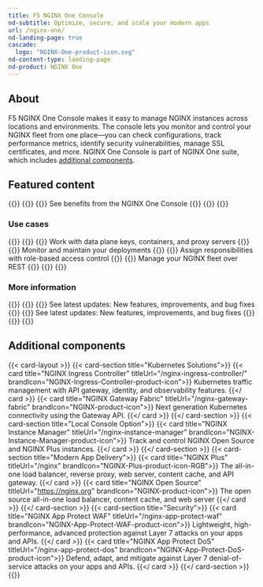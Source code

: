 ```yaml
---
title: F5 NGINX One Console
nd-subtitle: Optimize, secure, and scale your modern apps
url: /nginx-one/
nd-landing-page: true
cascade:
  logo: "NGINX-One-product-icon.svg"
nd-content-type: landing-page
nd-product: NGINX One
---
```


## About
[//]: # "These are Markdown comments to guide you through document structure. Remove them as you go, as well as any unnecessary sections."
[//]: # "Use underscores for _italics_, and double asterisks for **bold**."
[//]: # "Backticks are for `monospace`, used sparingly and reserved mostly for executable names - they can cause formatting problems. Avoid them in tables: use italics instead."
F5 NGINX One Console makes it easy to manage NGINX instances across locations and environments. The console lets you monitor and control your NGINX fleet from one place—you can check configurations, track performance metrics, identify security vulnerabilities, manage SSL certificates, and more. NGINX One Console is part of NGINX One suite, which includes [additional components](#other-components).

## Featured content
[//]: # "You can add a maximum of three cards: any extra will not display."
[//]: # "One card will take full width page: two will take half width each. Three will stack like an inverse pyramid."
[//]: # "Some examples of content could be the latest release note, the most common install path, and a popular new feature."
{{<card-layout>}}
  {{<card-section showAsCards="true" isFeaturedSection="true">}}
    {{<card title="Get started" titleUrl="/nginx-one/getting-started/" isFeatured="true" icon="unplug">}}
      See benefits from the NGINX One Console
    {{</card >}}
  {{</card-section>}}
{{</card-layout>}}

### Use cases

{{<card-layout>}}
  {{<card-section showAsCards="true" >}}
    {{<card title="Connect your NGINX instances" titleUrl="/nginx-one/connect-instances/" >}}
      Work with data plane keys, containers, and proxy servers
    {{</card>}}
    {{<card title="Manage your NGINX instances" titleUrl="/nginx-one/nginx-configs/" >}}
      Monitor and maintain your deployments
    {{</card>}}
    {{<card title="Organize users with RBAC" titleUrl="/nginx-one/rbac/" >}}
      Assign responsibilities with role-based access control 
    {{</card>}}
    {{<card title="Automate with the NGINX One API" titleUrl="/nginx-one/api/" >}}
      Manage your NGINX fleet over REST
    {{</card>}}
  {{</card-section>}}
{{</card-layout>}}

### More information

{{<card-layout>}}
  {{<card-section showAsCards="true" >}}
    {{<card title="Glossary" titleUrl="/nginx-one/glossary/" >}}
      See latest updates: New features, improvements, and bug fixes
    {{</card>}}
    {{<card title="Changelog" titleUrl="/nginx-one/changelog/" icon="clock-alert">}}
      See latest updates: New features, improvements, and bug fixes
    {{</card>}}
  {{</card-section>}}
{{</card-layout>}}

## Additional components
[//]: # "You can add any extra content for the page here, such as additional cards, diagrams or text."

{{< card-layout >}}
  {{< card-section title="Kubernetes Solutions">}}
    {{< card title="NGINX Ingress Controller" titleUrl="/nginx-ingress-controller/" brandIcon="NGINX-Ingress-Controller-product-icon">}}
      Kubernetes traffic management with API gateway, identity, and observability features.
    {{</ card >}}
    {{< card title="NGINX Gateway Fabric" titleUrl="/nginx-gateway-fabric" brandIcon="NGINX-product-icon">}}
      Next generation Kubernetes connectivity using the Gateway API.
    {{</ card >}}
  {{</ card-section >}}
  {{< card-section title="Local Console Option">}}
    {{< card title="NGINX Instance Manager" titleUrl="/nginx-instance-manager" brandIcon="NGINX-Instance-Manager-product-icon">}}
      Track and control NGINX Open Source and NGINX Plus instances.
    {{</ card >}}
  {{</ card-section >}}
  {{< card-section title="Modern App Delivery">}}
    {{< card title="NGINX Plus" titleUrl="/nginx" brandIcon="NGINX-Plus-product-icon-RGB">}}
      The all-in-one load balancer, reverse proxy, web server, content cache, and API gateway.
    {{</ card >}}
    {{< card title="NGINX Open Source" titleUrl="https://nginx.org" brandIcon="NGINX-product-icon">}}
      The open source all-in-one load balancer, content cache, and web server
    {{</ card >}}
  {{</ card-section >}}
  {{< card-section title="Security">}}
    {{< card title="NGINX App Protect WAF" titleUrl="/nginx-app-protect-waf" brandIcon="NGINX-App-Protect-WAF-product-icon">}}
      Lightweight, high-performance, advanced protection against Layer 7 attacks on your apps and APIs.
    {{</ card >}}
    {{< card title="NGINX App Protect DoS" titleUrl="/nginx-app-protect-dos" brandIcon="NGINX-App-Protect-DoS-product-icon">}}
      Defend, adapt, and mitigate against Layer 7 denial-of-service attacks on your apps and APIs.
    {{</ card >}}
  {{</ card-section >}}
{{</card-layout>}}
